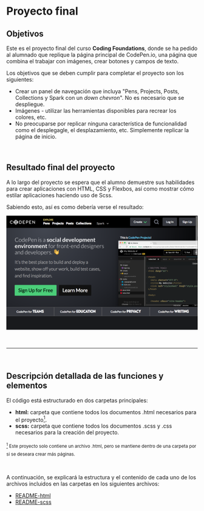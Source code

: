 # Proyecto final

## Objetivos

Este es el proyecto final del curso **Coding Foundations**, donde se ha pedido al alumnado que replique la página principal de CodePen.io, una página que combina el trabajar con imágenes, crear botones y campos de texto.

Los objetivos que se deben cumplir para completar el proyecto son los siguientes:

* Crear un panel de navegación que incluya "Pens, Projects, Posts, Collections y Spark con un *down chevron*". No es necesario que se despliegue.
* Imágenes - utilizar las herramientas disponibles para recrear los colores, etc.
* No preocuparse por replicar ninguna característica de funcionalidad como el desplegagle, el desplazamiento, etc. Simplemente replicar la página de inicio.

<br>

## Resultado final del proyecto

A lo largo del proyecto se espera que el alumno demuestre sus habilidades para crear aplicaciones con HTML, CSS y Flexbos, así como mostrar cómo estilar aplicaciones haciendo uso de Scss.

Sabiendo esto, así es como debería verse el resultado:

![statement](./statement-codepen_io.png)

<br><hr><br>

## Descripción detallada de las funciones y elementos

El código está estructurado en dos carpetas principales:

* **html:** carpeta que contiene todos los documentos .html necesarios para el proyecto[<sup id="pieT1">1</sup>](#pieN1).
* **scss:** carpeta que contiene todos los documentos .scss y .css necesarios para la creación del proyecto.

<sub>[<sup id="pieN1">1</sup>](#pieT1) Este proyecto solo contiene un archivo .html, pero se mantiene dentro de una carpeta por si se deseara crear más páginas.</sub>

<br>

A continuación, se explicará la estructura y el contenido de cada uno de los archivos incluidos en las carpetas en los siguientes archivos:

* [README-html](./html/README-html.md)
* [README-scss](./scss/README-scss.md)